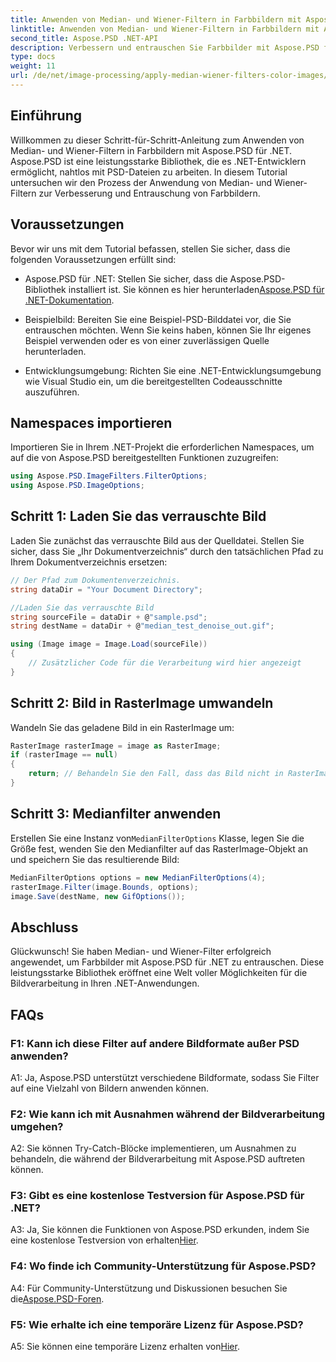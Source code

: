 ```yaml
---
title: Anwenden von Median- und Wiener-Filtern in Farbbildern mit Aspose.PSD für .NET
linktitle: Anwenden von Median- und Wiener-Filtern in Farbbildern mit Aspose.PSD für .NET
second_title: Aspose.PSD .NET-API
description: Verbessern und entrauschen Sie Farbbilder mit Aspose.PSD für .NET unter Verwendung von Median- und Wiener-Filtern. Schritt-für-Schritt-Anleitung für eine reibungslose Bildbearbeitung.
type: docs
weight: 11
url: /de/net/image-processing/apply-median-wiener-filters-color-images/
---
```

## Einführung

Willkommen zu dieser Schritt-für-Schritt-Anleitung zum Anwenden von Median- und Wiener-Filtern in Farbbildern mit Aspose.PSD für .NET. Aspose.PSD ist eine leistungsstarke Bibliothek, die es .NET-Entwicklern ermöglicht, nahtlos mit PSD-Dateien zu arbeiten. In diesem Tutorial untersuchen wir den Prozess der Anwendung von Median- und Wiener-Filtern zur Verbesserung und Entrauschung von Farbbildern.

## Voraussetzungen

Bevor wir uns mit dem Tutorial befassen, stellen Sie sicher, dass die folgenden Voraussetzungen erfüllt sind:

-  Aspose.PSD für .NET: Stellen Sie sicher, dass die Aspose.PSD-Bibliothek installiert ist. Sie können es hier herunterladen[Aspose.PSD für .NET-Dokumentation](https://reference.aspose.com/psd/net/).

- Beispielbild: Bereiten Sie eine Beispiel-PSD-Bilddatei vor, die Sie entrauschen möchten. Wenn Sie keins haben, können Sie Ihr eigenes Beispiel verwenden oder es von einer zuverlässigen Quelle herunterladen.

- Entwicklungsumgebung: Richten Sie eine .NET-Entwicklungsumgebung wie Visual Studio ein, um die bereitgestellten Codeausschnitte auszuführen.

## Namespaces importieren

Importieren Sie in Ihrem .NET-Projekt die erforderlichen Namespaces, um auf die von Aspose.PSD bereitgestellten Funktionen zuzugreifen:

```csharp
using Aspose.PSD.ImageFilters.FilterOptions;
using Aspose.PSD.ImageOptions;
```

## Schritt 1: Laden Sie das verrauschte Bild

Laden Sie zunächst das verrauschte Bild aus der Quelldatei. Stellen Sie sicher, dass Sie „Ihr Dokumentverzeichnis“ durch den tatsächlichen Pfad zu Ihrem Dokumentverzeichnis ersetzen:

```csharp
// Der Pfad zum Dokumentenverzeichnis.
string dataDir = "Your Document Directory";

//Laden Sie das verrauschte Bild
string sourceFile = dataDir + @"sample.psd";
string destName = dataDir + @"median_test_denoise_out.gif";

using (Image image = Image.Load(sourceFile))
{
    // Zusätzlicher Code für die Verarbeitung wird hier angezeigt
}
```

## Schritt 2: Bild in RasterImage umwandeln

Wandeln Sie das geladene Bild in ein RasterImage um:

```csharp
RasterImage rasterImage = image as RasterImage;
if (rasterImage == null)
{
    return; // Behandeln Sie den Fall, dass das Bild nicht in RasterImage umgewandelt werden kann
}
```

## Schritt 3: Medianfilter anwenden

 Erstellen Sie eine Instanz von`MedianFilterOptions` Klasse, legen Sie die Größe fest, wenden Sie den Medianfilter auf das RasterImage-Objekt an und speichern Sie das resultierende Bild:

```csharp
MedianFilterOptions options = new MedianFilterOptions(4);
rasterImage.Filter(image.Bounds, options);
image.Save(destName, new GifOptions());
```

## Abschluss

Glückwunsch! Sie haben Median- und Wiener-Filter erfolgreich angewendet, um Farbbilder mit Aspose.PSD für .NET zu entrauschen. Diese leistungsstarke Bibliothek eröffnet eine Welt voller Möglichkeiten für die Bildverarbeitung in Ihren .NET-Anwendungen.

## FAQs

### F1: Kann ich diese Filter auf andere Bildformate außer PSD anwenden?

A1: Ja, Aspose.PSD unterstützt verschiedene Bildformate, sodass Sie Filter auf eine Vielzahl von Bildern anwenden können.

### F2: Wie kann ich mit Ausnahmen während der Bildverarbeitung umgehen?

A2: Sie können Try-Catch-Blöcke implementieren, um Ausnahmen zu behandeln, die während der Bildverarbeitung mit Aspose.PSD auftreten können.

### F3: Gibt es eine kostenlose Testversion für Aspose.PSD für .NET?

A3: Ja, Sie können die Funktionen von Aspose.PSD erkunden, indem Sie eine kostenlose Testversion von erhalten[Hier](https://releases.aspose.com/).

### F4: Wo finde ich Community-Unterstützung für Aspose.PSD?

 A4: Für Community-Unterstützung und Diskussionen besuchen Sie die[Aspose.PSD-Foren](https://forum.aspose.com/c/psd/34).

### F5: Wie erhalte ich eine temporäre Lizenz für Aspose.PSD?

 A5: Sie können eine temporäre Lizenz erhalten von[Hier](https://purchase.aspose.com/temporary-license/).
